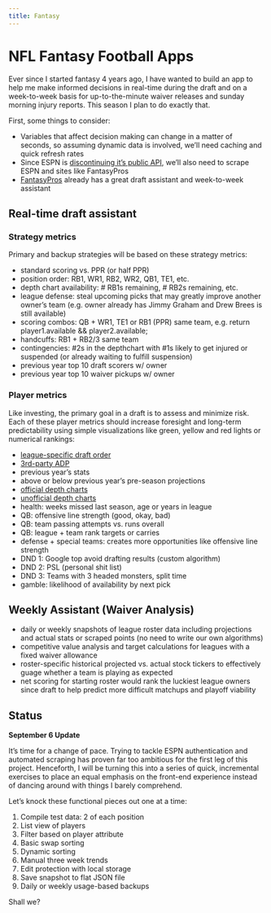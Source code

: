 ```yaml
---
title: Fantasy
---
```


# NFL Fantasy Football Apps

Ever since I started fantasy 4 years ago, I have wanted to build an app to help me make informed decisions in real-time during the draft and on a week-to-week basis for up-to-the-minute waiver releases and sunday morning injury reports. This season I plan to do exactly that.

First, some things to consider:

- Variables that affect decision making can change in a matter of seconds, so assuming dynamic data is involved, we’ll need caching and quick refresh rates
- Since ESPN is [discontinuing it’s public API](http://developer.espn.com/blog/read/publicretirement), we’ll also need to scrape ESPN and sites like FantasyPros
- [FantasyPros](http://fantasypros.com) already has a great draft assistant and week-to-week assistant

## Real-time draft assistant

### Strategy metrics

Primary and backup strategies will be based on these strategy metrics:

- standard scoring vs. PPR (or half PPR)
- position order: RB1, WR1, RB2, WR2, QB1, TE1, etc.
- depth chart availability: # RB1s remaining, # RB2s remaining, etc.
- league defense: steal upcoming picks that may greatly improve another owner’s team (e.g. owner already has Jimmy Graham and Drew Brees is still available)
- scoring combos: QB + WR1, TE1 or RB1 (PPR) same team, e.g. return player1.available && player2.available;
- handcuffs: RB1 + RB2/3 same team
- contingencies: #2s in the depthchart with #1s likely to get injured or suspended (or already waiting to fulfill suspension)
- previous year top 10 draft scorers w/ owner
- previous year top 10 waiver pickups w/ owner

### Player metrics

Like investing, the primary goal in a draft is to assess and minimize risk. Each of these player metrics should increase foresight and long-term predictability using simple visualizations like green, yellow and red lights or numerical rankings:

- [league-specific draft order](http://games.espn.go.com/ffl/tools/projections)
- [3rd-party ADP](http://fantasypros.com/nfl/adp/overall.php)
- previous year’s stats
- above or below previous year’s pre-season projections
- [official depth charts](http://fantasynews.cbssports.com/fantasyfootball/depth-chart)
- [unofficial depth charts](http://fantasypros.com/nfl/depth-charts.php)
- health: weeks missed last season, age or years in league
- QB: offensive line strength (good, okay, bad)
- QB: team passing attempts vs. runs overall
- QB: league + team rank targets or carries
- defense + special teams: creates more opportunities like offensive line strength
- DND 1: Google top avoid drafting results (custom algorithm)
- DND 2: PSL (personal shit list)
- DND 3: Teams with 3 headed monsters, split time
- gamble: likelihood of availability by next pick

## Weekly Assistant (Waiver Analysis)

- daily or weekly snapshots of league roster data including projections and actual stats or scraped points (no need to write our own algorithms)
- competitive value analysis and target calculations for leagues with a fixed waiver allowance
- roster-specific historical projected vs. actual stock tickers to effectively guage whether a team is playing as expected
- net scoring for starting roster would rank the luckiest league owners since draft to help predict more difficult matchups and playoff viability

## Status

**September 6 Update**

It’s time for a change of pace. Trying to tackle ESPN authentication and automated scraping has proven far too ambitious for the first leg of this project. Henceforth, I will be turning this into a series of quick, incremental exercises to place an equal emphasis on the front-end experience instead of dancing around with things I barely comprehend.

Let’s knock these functional pieces out one at a time:

1. Compile test data: 2 of each position
2. List view of players
3. Filter based on player attribute
4. Basic swap sorting
5. Dynamic sorting
6. Manual three week trends
7. Edit protection with local storage
8. Save snapshot to flat JSON file
9. Daily or weekly usage-based backups

Shall we?
